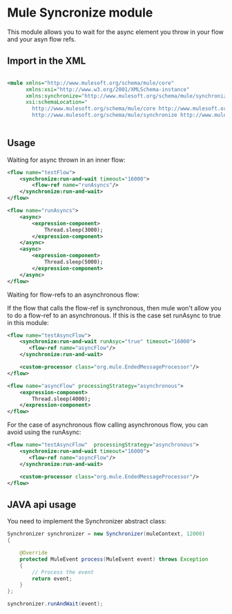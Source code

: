 Mule Syncronize module
======================

This module allows you to wait for the async element you throw in your flow and your asyn flow refs.

Import in the XML
-----------------

```xml

<mule xmlns="http://www.mulesoft.org/schema/mule/core"
      xmlns:xsi="http://www.w3.org/2001/XMLSchema-instance"
      xmlns:synchronize="http://www.mulesoft.org/schema/mule/synchronize"
      xsi:schemaLocation="
        http://www.mulesoft.org/schema/mule/core http://www.mulesoft.org/schema/mule/core/current/mule.xsd
        http://www.mulesoft.org/schema/mule/synchronize http://www.mulesoft.org/schema/mule/synchronize/3.4.0/mule-synchronize.xsd">
        
```

Usage
-----

Waiting for async thrown in an inner flow:

```xml
<flow name="testFlow">
    <synchronize:run-and-wait timeout="16000">
        <flow-ref name="runAsyncs"/>
    </synchronize:run-and-wait>
</flow>

<flow name="runAsyncs">
    <async>
        <expression-component>
            Thread.sleep(3000);
        </expression-component>
    </async>
    <async>
        <expression-component>
            Thread.sleep(5000);
        </expression-component>
    </async>
</flow>
```

Waiting for flow-refs to an asynchronous flow:

If the flow that calls the flow-ref is synchronous, then mule won't allow you to do a flow-ref to an asynchronous. If this is the case set runAsync to true in this module:

```xml
<flow name="testAsyncFlow">
    <synchronize:run-and-wait runAsyc="true" timeout="16000">
       <flow-ref name="asyncFlow"/>
    </synchronize:run-and-wait>

    <custom-processor class="org.mule.EndedMessageProcessor"/>
</flow>

<flow name="asyncFlow" processingStrategy="asynchronous">
    <expression-component>
        Thread.sleep(4000);
    </expression-component>
</flow>
```

For the case of asynchronous flow calling asynchronous flow, you can avoid using the runAsync:

```xml
<flow name="testAsyncFlow"  processingStrategy="asynchronous">
    <synchronize:run-and-wait timeout="16000">
       <flow-ref name="asyncFlow"/>
    </synchronize:run-and-wait>

    <custom-processor class="org.mule.EndedMessageProcessor"/>
</flow>
```


JAVA api usage
--------------

You need to implement the Synchronizer abstract class:

```JAVA
Synchronizer synchronizer = new Synchronizer(muleContext, 12000)
{

    @Override
    protected MuleEvent process(MuleEvent event) throws Exception
    {
        // Process the event
        return event;
    }
};

synchronizer.runAndWait(event);

```










